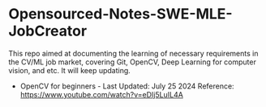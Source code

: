 # Opensourced-Notes-SWE-MLE-JobCreator
This repo aimed at documenting the learning of necessary requirements in the CV/ML job market, covering Git, OpenCV, Deep Learning for computer vision, and etc. It will keep updating.


* OpenCV for beginners - Last Updated: July 25 2024
Reference: https://www.youtube.com/watch?v=eDIj5LuIL4A

